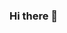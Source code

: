 ### Hi there 👋

<!--
**irenethebest/irenethebest** is a ✨ _special_ ✨ repository because its `README.md` (this file) appears on your GitHub profile.

My name is Jinhee (Irene) Choi. I am a Data Scientist/Data Analyst currently looking for a job! 


![Irene's GitHub stats](https://github-readme-stats.vercel.app/api?username=irenethebest&show_icons=true&theme=react)(https://github.com/irenethebest/github-readme-stats)
